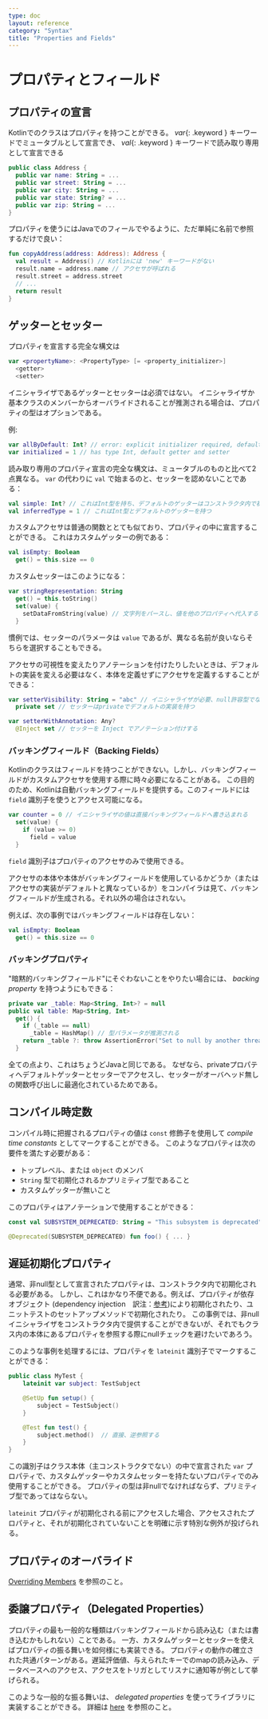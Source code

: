 ```yaml
---
type: doc
layout: reference
category: "Syntax"
title: "Properties and Fields"
---
```


# プロパティとフィールド

## プロパティの宣言

Kotlinでのクラスはプロパティを持つことができる。
*var*{: .keyword } キーワードでミュータブルとして宣言でき、 *val*{: .keyword } キーワードで読み取り専用として宣言できる

``` kotlin
public class Address {
  public var name: String = ...
  public var street: String = ...
  public var city: String = ...
  public var state: String? = ...
  public var zip: String = ...
}
```

プロパティを使うにはJavaでのフィールでやるように、ただ単純に名前で参照するだけで良い：

``` kotlin
fun copyAddress(address: Address): Address {
  val result = Address() // Kotlinには 'new' キーワードがない
  result.name = address.name // アクセサが呼ばれる
  result.street = address.street
  // ...
  return result
}
```

## ゲッターとセッター

プロパティを宣言する完全な構文は

``` kotlin
var <propertyName>: <PropertyType> [= <property_initializer>]
  <getter>
  <setter>
```

イニシャライザであるゲッターとセッターは必須ではない。
イニシャライザか基本クラスのメンバーからオーバライドされることが推測される場合は、プロパティの型はオプションである。

例:

``` kotlin
var allByDefault: Int? // error: explicit initializer required, default getter and setter implied
var initialized = 1 // has type Int, default getter and setter
```

読み取り専用のプロパティ宣言の完全な構文は、ミュータブルのものと比べて2点異なる。
`var` の代わりに `val` で始まるのと、セッターを認めないことである：

``` kotlin
val simple: Int? // これはInt型を持ち、デフォルトのゲッターはコンストラクタ内で初期化されなければならない
val inferredType = 1 // これはInt型とデフォルトのゲッターを持つ
```

カスタムアクセサは普通の関数ととても似ており、プロパティの中に宣言することができる。
これはカスタムゲッターの例である：

``` kotlin
val isEmpty: Boolean
  get() = this.size == 0
```

カスタムセッターはこのようになる：

``` kotlin
var stringRepresentation: String
  get() = this.toString()
  set(value) {
    setDataFromString(value) // 文字列をパースし、値を他のプロパティへ代入する
  }
```

慣例では、セッターのパラメータは `value` であるが、異なる名前が良いならそちらを選択することもできる。

アクセサの可視性を変えたりアノテーションを付けたりしたいときは、デフォルトの実装を変える必要はなく、本体を定義せずにアクセサを定義するすることができる：

``` kotlin
var setterVisibility: String = "abc" // イニシャライザが必要、null許容型でない
  private set // セッターはprivateでデフォルトの実装を持つ

var setterWithAnnotation: Any?
  @Inject set // セッターを Inject でアノテーション付けする
```

### バッキングフィールド（Backing Fields）

Kotlinのクラスはフィールドを持つことができない。しかし、バッキングフィールドがカスタムアクセサを使用する際に時々必要になることがある。
この目的のため、Kotlinは自動バッキングフィールドを提供する。このフィールドには `field` 識別子を使うとアクセス可能になる。

``` kotlin
var counter = 0 // イニシャライザの値は直接バッキングフィールドへ書き込まれる
  set(value) {
    if (value >= 0)
      field = value
  }
```

`field` 識別子はプロパティのアクセサのみで使用できる。

アクセサの本体や本体がバッキングフィールドを使用しているかどうか（またはアクセサの実装がデフォルトと異なっているか）をコンパイラは見て、バッキングフィールドが生成される。それ以外の場合はされない。

例えば、次の事例ではバッキングフィールドは存在しない：

``` kotlin
val isEmpty: Boolean
  get() = this.size == 0
```

### バッキングプロパティ

"暗黙的バッキングフィールド"にそぐわないことをやりたい場合には、 *backing property* を持つようにもできる：

``` kotlin
private var _table: Map<String, Int>? = null
public val table: Map<String, Int>
  get() {
    if (_table == null)
      _table = HashMap() // 型パラメータが推測される
    return _table ?: throw AssertionError("Set to null by another thread")
  }
```

全ての点より、これはちょうどJavaと同じである。
なぜなら、privateプロパティへデフォルトゲッターとセッターでアクセスし、セッターがオーバヘッド無しの関数呼び出しに最適化されているためである。


## コンパイル時定数

コンパイル時に把握されるプロパティの値は `const` 修飾子を使用して _compile time constants_ としてマークすることができる。
このようなプロパティは次の要件を満たす必要がある：

  * トップレベル、または `object` のメンバ
  * `String` 型で初期化されるかプリミティブ型であること
  * カスタムゲッターが無いこと

このプロパティはアノテーションで使用することができる：

``` kotlin
const val SUBSYSTEM_DEPRECATED: String = "This subsystem is deprecated"

@Deprecated(SUBSYSTEM_DEPRECATED) fun foo() { ... }
```


## 遅延初期化プロパティ

通常、非null型として宣言されたプロパティは、コンストラクタ内で初期化される必要がある。
しかし、これはかなり不便である。例えば、プロパティが依存オブジェクト (dependency injection　訳注：[参考](http://blog.a-way-out.net/blog/2015/08/31/your-dependency-injection-is-wrong-as-I-expected/))により初期化されたり、ユニットテストのセットアップメソッドで初期化されたり。
この事例では、非nullイニシャライザをコンストラクタ内で提供することができないが、それでもクラス内の本体にあるプロパティを参照する際にnullチェックを避けたいであろう。

このような事例を処理するには、プロパティを `lateinit` 識別子でマークすることができる：

``` kotlin
public class MyTest {
    lateinit var subject: TestSubject

    @SetUp fun setup() {
        subject = TestSubject()
    }

    @Test fun test() {
        subject.method()  // 直接、逆参照する
    }
}
```

この識別子はクラス本体（主コンストラクタでない）の中で宣言された `var` プロパティで、カスタムゲッターやカスタムセッターを持たないプロパティでのみ使用することができる。
プロパティの型は非nullでなければならず、プリミティブ型であってはならない。

`lateinit` プロパティが初期化される前にアクセスした場合、アクセスされたプロパティと、それが初期化されていないことを明確に示す特別な例外が投げられる。

## プロパティのオーバライド

[Overriding Members](classes.html#overriding-members) を参照のこと。

## 委譲プロパティ（Delegated Properties）

プロパティの最も一般的な種類はバッキングフィールドから読み込む（または書き込むかもしれない）ことである。
一方、カスタムゲッターとセッターを使えばプロパティの振る舞いを如何様にも実装できる。
プロパティの動作の確立された共通パターンがある。遅延評価値、与えられたキーでのmapの読み込み、データベースへのアクセス、アクセスをトリガとしてリスナに通知等が例として挙げられる。

このような一般的な振る舞いは、 _delegated properties_ を使ってライブラリに実装することができる。
詳細は [here](delegated-properties.html) を参照のこと。
